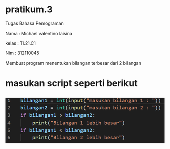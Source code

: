 # pratikum.3
Tugas Bahasa Pemograman<p>
Nama : Michael valentino laisina<p>
kelas : TI.21.C1<p>
Nim : 312110045<p>
Membuat program menentukan bilangan terbesar dari 2 bilangan<h1><p>
masukan script seperti berikut<p>
![gambar1](image/1.png)<p>





